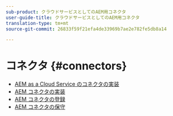 ```yaml
---
sub-product: クラウドサービスとしてのAEM用コネクタ
user-guide-title: クラウドサービスとしてのAEM用コネクタ
translation-type: tm+mt
source-git-commit: 26833f59f21efa4de33969b7ae2e782fe5db8a14

---
```



# コネクタ {#connectors}

+ [AEM as a Cloud Service のコネクタの実装 ](/help/connectors/home.md)
+ [AEM コネクタの実装](implement.md)
+ [AEM コネクタの登録](submit.md)
+ [AEM コネクタの保守](maintain.md)
